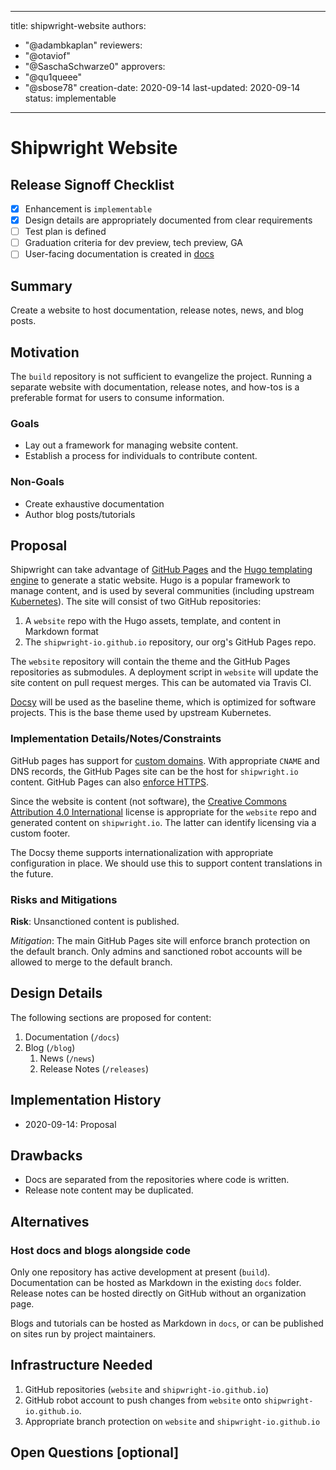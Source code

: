 <!--
Copyright The Shipwright Contributors

SPDX-License-Identifier: Apache-2.0
-->

---
title: shipwright-website
authors:
  - "@adambkaplan"
reviewers:
  - "@otaviof"
  - "@SaschaSchwarze0"
approvers:
  - "@qu1queee"
  - "@sbose78"
creation-date: 2020-09-14
last-updated: 2020-09-14
status: implementable
---

# Shipwright Website

## Release Signoff Checklist

- [x] Enhancement is `implementable`
- [x] Design details are appropriately documented from clear requirements
- [ ] Test plan is defined
- [ ] Graduation criteria for dev preview, tech preview, GA
- [ ] User-facing documentation is created in [docs](/docs/)

## Summary

Create a website to host documentation, release notes, news, and blog posts.

## Motivation

The `build` repository is not sufficient to evangelize the project. Running a separate website with
documentation, release notes, and how-tos is a preferable format for users to consume information.

### Goals

- Lay out a framework for managing website content.
- Establish a process for individuals to contribute content.

### Non-Goals

- Create exhaustive documentation
- Author blog posts/tutorials

## Proposal

Shipwright can take advantage of [GitHub Pages](https://docs.github.com/en/github/working-with-github-pages/getting-started-with-github-pages)
and the [Hugo templating engine](https://gohugo.io/) to generate a static website. Hugo is a
popular framework to manage content, and is used by several communities (including upstream
[Kubernetes](https://github.com/kubernetes/website)). The site will consist of two GitHub
repositories:

1. A `website` repo with the Hugo assets, template, and content in Markdown format
2. The `shipwright-io.github.io` repository, our org's GitHub Pages repo.

The `website` repository will contain the theme and the GitHub Pages repositories as submodules.
A deployment script in `website` will update the site content on pull request merges.
This can be automated via Travis CI.

[Docsy](https://www.docsy.dev/) will be used as the baseline theme, which is optimized for software
projects. This is the base theme used by upstream Kubernetes.

### Implementation Details/Notes/Constraints

GitHub pages has support for [custom domains](https://docs.github.com/en/github/working-with-github-pages/configuring-a-custom-domain-for-your-github-pages-site).
With appropriate `CNAME` and DNS records, the GitHub Pages site can be the host for `shipwright.io`
content. GitHub Pages can also [enforce HTTPS](https://docs.github.com/en/github/working-with-github-pages/securing-your-github-pages-site-with-https).

Since the website is content (not software), the
[Creative Commons Attribution 4.0 International](https://creativecommons.org/licenses/by/4.0/legalcode)
license is appropriate for the `website` repo and generated content on `shipwright.io`. The latter
can identify licensing via a custom footer.

The Docsy theme supports internationalization with appropriate configuration in place. We should
use this to support content translations in the future.

### Risks and Mitigations

**Risk**: Unsanctioned content is published.

_Mitigation_: The main GitHub Pages site will enforce branch protection on the default branch. Only
admins and sanctioned robot accounts will be allowed to merge to the default branch.

## Design Details

The following sections are proposed for content:

1. Documentation (`/docs`)
2. Blog (`/blog`)
   1. News (`/news`)
   2. Release Notes (`/releases`)

## Implementation History

- 2020-09-14: Proposal

## Drawbacks

- Docs are separated from the repositories where code is written.
- Release note content may be duplicated.

## Alternatives

### Host docs and blogs alongside code

Only one repository has active development at present (`build`). Documentation can be hosted as
Markdown in the existing `docs` folder. Release notes can be hosted directly on GitHub without an
organization page.

Blogs and tutorials can be hosted as Markdown in `docs`, or can be published on sites run by
project maintainers.

## Infrastructure Needed

1. GitHub repositories (`website` and `shipwright-io.github.io`)
2. GitHub robot account to push changes from `website` onto `shipwright-io.github.io`.
3. Appropriate branch protection on `website` and `shipwright-io.github.io`

## Open Questions [optional]
